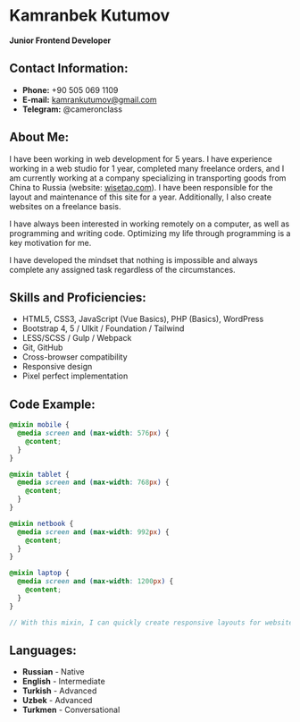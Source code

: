 # Kamranbek Kutumov
**Junior Frontend Developer**

## Contact Information:
- **Phone:** +90 505 069 1109
- **E-mail:** kamrankutumov@gmail.com
- **Telegram:** @cameronclass

## About Me:
I have been working in web development for 5 years. I have experience working in a web studio for 1 year, completed many freelance orders, and I am currently working at a company specializing in transporting goods from China to Russia (website: [wisetao.com](https://wisetao.com)). I have been responsible for the layout and maintenance of this site for a year. Additionally, I also create websites on a freelance basis.

I have always been interested in working remotely on a computer, as well as programming and writing code. Optimizing my life through programming is a key motivation for me.

I have developed the mindset that nothing is impossible and always complete any assigned task regardless of the circumstances.

## Skills and Proficiencies:
- HTML5, CSS3, JavaScript (Vue Basics), PHP (Basics), WordPress
- Bootstrap 4, 5 / UIkit / Foundation / Tailwind
- LESS/SCSS / Gulp / Webpack
- Git, GitHub
- Cross-browser compatibility
- Responsive design
- Pixel perfect implementation

## Code Example:
```scss
@mixin mobile {
  @media screen and (max-width: 576px) {
    @content;
  }
}

@mixin tablet {
  @media screen and (max-width: 768px) {
    @content;
  }
}

@mixin netbook {
  @media screen and (max-width: 992px) {
    @content;
  }
}

@mixin laptop {
  @media screen and (max-width: 1200px) {
    @content;
  }
}

// With this mixin, I can quickly create responsive layouts for websites
```

## Languages:
- **Russian** - Native
- **English** - Intermediate
- **Turkish** - Advanced
- **Uzbek** - Advanced
- **Turkmen** - Conversational
